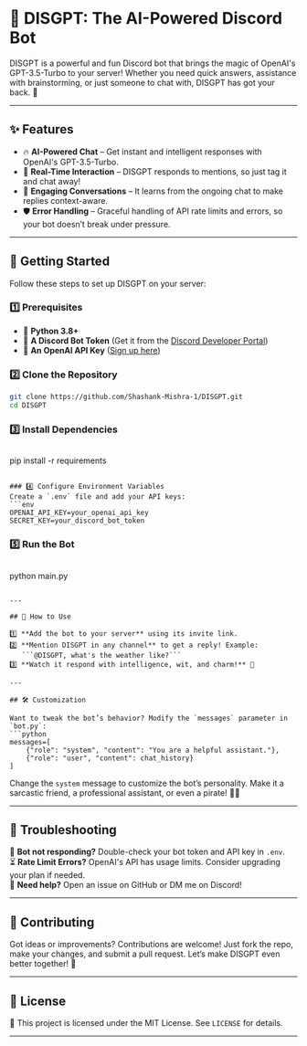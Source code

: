 ```markdown
```
# 🤖 DISGPT: The AI-Powered Discord Bot

DISGPT is a powerful and fun Discord bot that brings the magic of OpenAI's GPT-3.5-Turbo to your server! Whether you need quick answers, assistance with brainstorming, or just someone to chat with, DISGPT has got your back. 🎉  

---

## ✨ Features

- 🔥 **AI-Powered Chat** – Get instant and intelligent responses with OpenAI's GPT-3.5-Turbo.  
- 💬 **Real-Time Interaction** – DISGPT responds to mentions, so just tag it and chat away!  
- 🧠 **Engaging Conversations** – It learns from the ongoing chat to make replies context-aware.  
- 🛡️ **Error Handling** – Graceful handling of API rate limits and errors, so your bot doesn’t break under pressure.  

---

## 🚀 Getting Started

Follow these steps to set up DISGPT on your server:  

### 1️⃣ Prerequisites
- 🐍 **Python 3.8+**  
- 🤖 **A Discord Bot Token** (Get it from the [Discord Developer Portal](https://discord.com/developers/applications))  
- 🔑 **An OpenAI API Key** ([Sign up here](https://platform.openai.com/signup/))  

### 2️⃣ Clone the Repository
```bash
git clone https://github.com/Shashank-Mishra-1/DISGPT.git
cd DISGPT
```

### 3️⃣ Install Dependencies
```bash
```
pip install -r requirements
```

### 4️⃣ Configure Environment Variables
Create a `.env` file and add your API keys:
```env
OPENAI_API_KEY=your_openai_api_key
SECRET_KEY=your_discord_bot_token
```

### 5️⃣ Run the Bot
```bash
```
python main.py
```

---

## 🎉 How to Use

1️⃣ **Add the bot to your server** using its invite link.  
2️⃣ **Mention DISGPT in any channel** to get a reply! Example:  
   ```@DISGPT, what's the weather like?```  
3️⃣ **Watch it respond with intelligence, wit, and charm!** 🤩  

---

## 🛠️ Customization

Want to tweak the bot’s behavior? Modify the `messages` parameter in `bot.py`:  
```python
messages=[
    {"role": "system", "content": "You are a helpful assistant."},
    {"role": "user", "content": chat_history}
]
```
Change the `system` message to customize the bot’s personality. Make it a sarcastic friend, a professional assistant, or even a pirate! 🏴‍☠️  

---

## 🐛 Troubleshooting

🐞 **Bot not responding?** Double-check your bot token and API key in `.env`.  
⏳ **Rate Limit Errors?** OpenAI's API has usage limits. Consider upgrading your plan if needed.  
🤔 **Need help?** Open an issue on GitHub or DM me on Discord!  

---

## 🤝 Contributing

Got ideas or improvements? Contributions are welcome! Just fork the repo, make your changes, and submit a pull request. Let’s make DISGPT even better together! 🌟  

---

## 📜 License

📜 This project is licensed under the MIT License. See `LICENSE` for details.  

---


